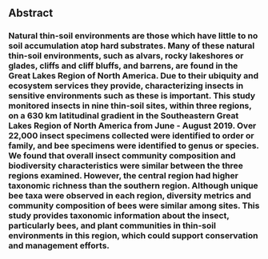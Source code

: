## Abstract
### Natural thin-soil environments are those which have little to no soil accumulation atop hard substrates. Many of these natural thin-soil environments, such as alvars, rocky lakeshores or glades, cliffs and cliff bluffs, and barrens, are found in the Great Lakes Region of North America. Due to their ubiquity and ecosystem services they provide, characterizing insects in sensitive environments such as these is important. This study monitored insects in nine thin-soil sites, within three regions, on a 630 km latitudinal gradient in the Southeastern Great Lakes Region of North America from June - August 2019. Over 22,000 insect specimens collected were identified to order or family, and bee specimens were identified to genus or species. We found that overall insect community composition and biodiversity characteristics were similar between the three regions examined. However, the central region had higher taxonomic richness than the southern region. Although unique bee taxa were observed in each region, diversity metrics and community composition of bees were similar among sites. This study provides taxonomic information about the insect, particularly bees, and plant communities in thin-soil environments in this region, which could support conservation and management efforts.
